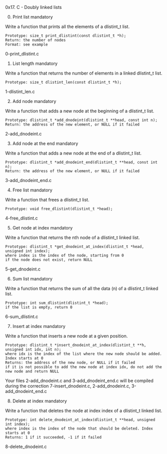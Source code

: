 0x17. C - Doubly linked lists


0. Print list
mandatory

Write a function that prints all the elements of a dlistint_t list.

    Prototype: size_t print_dlistint(const dlistint_t *h);
    Return: the number of nodes
    Format: see example

 0-print_dlistint.c


1. List length
mandatory

Write a function that returns the number of elements in a linked dlistint_t list.

    Prototype: size_t dlistint_len(const dlistint_t *h);
1-dlistint_len.c


2. Add node
mandatory

Write a function that adds a new node at the beginning of a dlistint_t list.

    Prototype: dlistint_t *add_dnodeint(dlistint_t **head, const int n);
    Return: the address of the new element, or NULL if it failed

2-add_dnodeint.c


3. Add node at the end
mandatory

Write a function that adds a new node at the end of a dlistint_t list.

    Prototype: dlistint_t *add_dnodeint_end(dlistint_t **head, const int n);
    Return: the address of the new element, or NULL if it failed
3-add_dnodeint_end.c


4. Free list
mandatory

Write a function that frees a dlistint_t list.

    Prototype: void free_dlistint(dlistint_t *head);
4-free_dlistint.c


5. Get node at index
mandatory

Write a function that returns the nth node of a dlistint_t linked list.

    Prototype: dlistint_t *get_dnodeint_at_index(dlistint_t *head, unsigned int index);
    where index is the index of the node, starting from 0
    if the node does not exist, return NULL
5-get_dnodeint.c


6. Sum list
mandatory

Write a function that returns the sum of all the data (n) of a dlistint_t linked list.

    Prototype: int sum_dlistint(dlistint_t *head);
    if the list is empty, return 0
 6-sum_dlistint.c


7. Insert at index
mandatory

Write a function that inserts a new node at a given position.

    Prototype: dlistint_t *insert_dnodeint_at_index(dlistint_t **h, unsigned int idx, int n);
    where idx is the index of the list where the new node should be added. Index starts at 0
    Returns: the address of the new node, or NULL if it failed
    if it is not possible to add the new node at index idx, do not add the new node and return NULL

Your files 2-add_dnodeint.c and 3-add_dnodeint_end.c will be compiled during the correction
7-insert_dnodeint.c, 2-add_dnodeint.c, 3-add_dnodeint_end.c


8. Delete at index
mandatory

Write a function that deletes the node at index index of a dlistint_t linked list.

    Prototype: int delete_dnodeint_at_index(dlistint_t **head, unsigned int index);
    where index is the index of the node that should be deleted. Index starts at 0
    Returns: 1 if it succeeded, -1 if it failed

8-delete_dnodeint.c